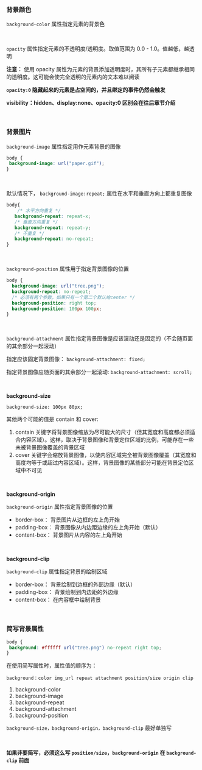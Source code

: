 ### 背景颜色

```background-color``` 属性指定元素的背景色

<br>

```opacity``` 属性指定元素的不透明度/透明度。取值范围为 0.0 - 1.0。值越低，越透明

**注意：** 使用 opacity 属性为元素的背景添加透明度时，其所有子元素都继承相同的透明度。这可能会使完全透明的元素内的文本难以阅读

**```opacity:0``` 隐藏起来的元素是占空间的，并且绑定的事件仍然会触发**

**visibility：hidden、display:none、opacity:0 区别会在往后章节介绍**

<br>

### 背景图片

```background-image``` 属性指定用作元素背景的图像

 ``` css
body {
  background-image: url("paper.gif");
}
 ```

 <br>

默认情况下， ```background-image:repeat;``` 属性在水平和垂直方向上都重复图像

 ```css
 body{
     /* 水平方向重复 */
    background-repeat: repeat-x;
    /* 垂直方向重复 */
    background-repeat: repeat-y;
    /* 不重复 */
    background-repeat: no-repeat;
 }
 ```

 <br>

```background-position``` 属性用于指定背景图像的位置

```css
body {
  background-image: url("tree.png");
  background-repeat: no-repeat;
  /* 必须有两个参数，如果只有一个第二个默认给center */
  background-position: right top;
  background-position: 100px 100px;
}
 ```

<br>

```background-attachment``` 属性指定背景图像是应该滚动还是固定的（不会随页面的其余部分一起滚动）

指定应该固定背景图像： ```background-attachment: fixed;```

指定背景图像应随页面的其余部分一起滚动:
```background-attachment: scroll;```

<br>

**background-size**

```background-size: 100px 80px;```

其他两个可能的值是 contain 和 cover:

1. contain 关键字将背景图像缩放为尽可能大的尺寸（但其宽度和高度都必须适合内容区域）。这样，取决于背景图像和背景定位区域的比例，可能存在一些未被背景图像覆盖的背景区域
2. cover 关键字会缩放背景图像，以使内容区域完全被背景图像覆盖（其宽度和高度均等于或超过内容区域）。这样，背景图像的某些部分可能在背景定位区域中不可见

<br>

**background-origin**

```background-origin``` 属性指定背景图像的位置

- border-box： 背景图片从边框的左上角开始
- padding-box： 背景图像从内边距边缘的左上角开始（默认）
- content-box： 背景图片从内容的左上角开始

<br>

**background-clip**

```background-clip``` 属性指定背景的绘制区域

- border-box： 背景绘制到边框的外部边缘（默认）
- padding-box： 背景绘制到内边距的外边缘
- content-box： 在内容框中绘制背景



<br>

### 简写背景属性

 ```css
body {
  background: #ffffff url("tree.png") no-repeat right top;
}
```

在使用简写属性时，属性值的顺序为：

```background：color img_url repeat attachment position/size origin clip```

1. background-color
2. background-image
3. background-repeat
4. background-attachment
5. background-position

```background-size，background-origin，background-clip``` 最好单独写

<br>

**如果非要简写，必须这么写 ```position/size```，```background-origin``` 在 ```background-clip``` 前面**



